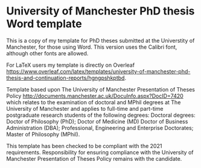 # University of Manchester PhD thesis Word template
This is a copy of my template for PhD theses submitted at the Universtity of Manchester, for those using Word. This version uses the Calibri font, although other fonts are allowed.

For LaTeX users my template is directly on Overleaf https://www.overleaf.com/latex/templates/university-of-manchester-phd-thesis-and-continuation-reports/hgngpshkptbd.

Template based upon The University of Manchester Presentation of Theses Policy http://documents.manchester.ac.uk/DocuInfo.aspx?DocID=7420 which relates to the examination of doctoral and MPhil degrees at The University of Manchester and applies to full-time and part-time postgraduate research students of the following degrees: Doctoral degrees: Doctor of Philosophy (PhD); Doctor of Medicine (MD) Doctor of Business Administration (DBA); Professional, Engineering and Enterprise Doctorates; Master of Philosophy (MPhil).

This template has been checked to be compliant with the 2021 requirements. Responsibility for ensuring compliance with the University of Manchester Presentation of Theses Policy remains with the candidate.
